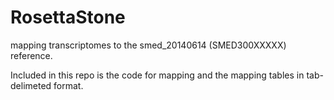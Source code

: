 # RosettaStone

mapping transcriptomes to the smed_20140614 (SMED300XXXXX) reference.

Included in this repo is the code for mapping and the mapping tables in tab-delimeted format.
